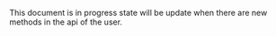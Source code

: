 This document is in progress state will be update when there are new methods in the api of the user.

